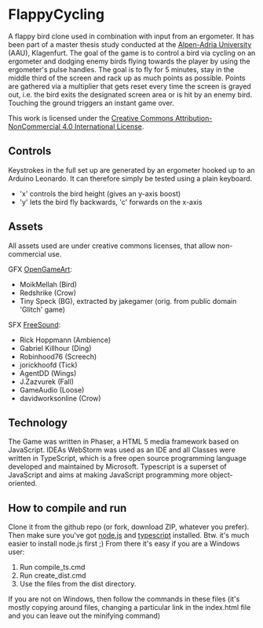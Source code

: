 # FlappyCycling
A flappy bird clone used in combination with input from an ergometer. It has been part of a master thesis study conducted at the [Alpen-Adria University](https://www.aau.at/) (AAU), Klagenfurt. The goal of the game is to control a bird via cycling on an ergometer and dodging enemy birds flying towards the player by using the ergometer's pulse handles. The goal is to fly for 5 minutes, stay in the middle third of the screen and rack up as much points as possible. Points are gathered via a multiplier that gets reset every time the screen is grayed out, i.e. the bird exits the designated screen area or is hit by an enemy bird. Touching the ground triggers an instant game over.

This work is licensed under the [Creative Commons Attribution-NonCommercial 4.0 International License](http://creativecommons.org/licenses/by-nc/4.0/).

## Controls
Keystrokes in the full set up are generated by an ergometer hooked up to an Arduino Leonardo. It can therefore simply be tested using a plain keyboard.

* 'x' controls the bird height (gives an y-axis boost)
* 'y' lets the bird fly backwards, 'c' forwards on the x-axis

## Assets
All assets used are under creative commons licenses, that allow non-commercial use.

GFX [OpenGameArt](http://opengameart.org):
* MoikMellah (Bird)
* Redshrike (Crow) 
* Tiny Speck (BG), extracted by jakegamer (orig. from public domain 'Glitch' game)

SFX [FreeSound](http://freesound.org): 
* Rick Hoppmann (Ambience)
* Gabriel Killhour (Ding)
* Robinhood76 (Screech)
* jorickhoofd (Tick)
* AgentDD (Wings) 
* J.Zazvurek (Fall) 
* GameAudio (Loose)
* davidworksonline (Crow)

## Technology
The Game was written in Phaser, a HTML 5 media framework based on JavaScript. IDEAs WebStorm was used as an IDE and all Classes were written in TypeScript, which is a free open source programming language developed and maintained by Microsoft. Typescript is a superset of JavaScript and aims at making JavaScript programming more object-oriented.

## How to compile and run

Clone it from the github repo (or fork, download ZIP, whatever you prefer). Then make sure you've got [node.js](https://nodejs.org/en/) and [typescript](http://www.typescriptlang.org/) installed. Btw. it's much easier to install node.js first ;) From there it's easy if you are a Windows user:

1. Run compile_ts.cmd
2. Run create_dist.cmd
3. Use the files from the dist directory.

If you are not on Windows, then follow the commands in these files (it's mostly copying around files, changing a particular link in the index.html file and you can leave out the minifying command)

